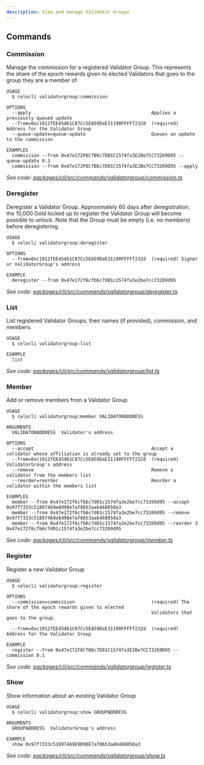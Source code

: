 ```yaml
---
description: View and manage Validator Groups
---
```


## Commands

### Commission

Manage the commission for a registered Validator Group. This represents the share of the epoch rewards given to elected Validators that goes to the group they are a member of.

```
USAGE
  $ celocli validatorgroup:commission

OPTIONS
  --apply                                            Applies a previously queued update
  --from=0xc1912fEE45d61C87Cc5EA59DaE31190FFFFf232d  (required) Address for the Validator Group
  --queue-update=queue-update                        Queues an update to the commission

EXAMPLES
  commission --from 0x47e172F6CfB6c7D01C1574fa3E2Be7CC73269D95 --queue-update 0.1
  commission --from 0x47e172F6CfB6c7D01C1574fa3E2Be7CC73269D95 --apply
```

_See code: [packages/cli/src/commands/validatorgroup/commission.ts](https://github.com/celo-org/celo-monorepo/tree/master/packages/cli/src/commands/validatorgroup/commission.ts)_

### Deregister

Deregister a Validator Group. Approximately 60 days after deregistration, the 10,000 Gold locked up to register the Validator Group will become possible to unlock. Note that the Group must be empty (i.e. no members) before deregistering.

```
USAGE
  $ celocli validatorgroup:deregister

OPTIONS
  --from=0xc1912fEE45d61C87Cc5EA59DaE31190FFFFf232d  (required) Signer or ValidatorGroup's address

EXAMPLE
  deregister --from 0x47e172f6cfb6c7d01c1574fa3e2be7cc73269d95
```

_See code: [packages/cli/src/commands/validatorgroup/deregister.ts](https://github.com/celo-org/celo-monorepo/tree/master/packages/cli/src/commands/validatorgroup/deregister.ts)_

### List

List registered Validator Groups, their names (if provided), commission, and members.

```
USAGE
  $ celocli validatorgroup:list

EXAMPLE
  list
```

_See code: [packages/cli/src/commands/validatorgroup/list.ts](https://github.com/celo-org/celo-monorepo/tree/master/packages/cli/src/commands/validatorgroup/list.ts)_

### Member

Add or remove members from a Validator Group

```
USAGE
  $ celocli validatorgroup:member VALIDATORADDRESS

ARGUMENTS
  VALIDATORADDRESS  Validator's address

OPTIONS
  --accept                                           Accept a validator whose affiliation is already set to the group
  --from=0xc1912fEE45d61C87Cc5EA59DaE31190FFFFf232d  (required) ValidatorGroup's address
  --remove                                           Remove a validator from the members list
  --reorder=reorder                                  Reorder a validator within the members list

EXAMPLES
  member --from 0x47e172f6cfb6c7d01c1574fa3e2be7cc73269d95 --accept 0x97f7333c51897469e8d98e7af8653aab468050a3
  member --from 0x47e172f6cfb6c7d01c1574fa3e2be7cc73269d95 --remove 0x97f7333c51897469e8d98e7af8653aab468050a3
  member --from 0x47e172f6cfb6c7d01c1574fa3e2be7cc73269d95 --reorder 3 0x47e172f6cfb6c7d01c1574fa3e2be7cc73269d95
```

_See code: [packages/cli/src/commands/validatorgroup/member.ts](https://github.com/celo-org/celo-monorepo/tree/master/packages/cli/src/commands/validatorgroup/member.ts)_

### Register

Register a new Validator Group

```
USAGE
  $ celocli validatorgroup:register

OPTIONS
  --commission=commission                            (required) The share of the epoch rewards given to elected
                                                     Validators that goes to the group.

  --from=0xc1912fEE45d61C87Cc5EA59DaE31190FFFFf232d  (required) Address for the Validator Group

EXAMPLE
  register --from 0x47e172F6CfB6c7D01C1574fa3E2Be7CC73269D95 --commission 0.1
```

_See code: [packages/cli/src/commands/validatorgroup/register.ts](https://github.com/celo-org/celo-monorepo/tree/master/packages/cli/src/commands/validatorgroup/register.ts)_

### Show

Show information about an existing Validator Group

```
USAGE
  $ celocli validatorgroup:show GROUPADDRESS

ARGUMENTS
  GROUPADDRESS  ValidatorGroup's address

EXAMPLE
  show 0x97f7333c51897469E8D98E7af8653aAb468050a3
```

_See code: [packages/cli/src/commands/validatorgroup/show.ts](https://github.com/celo-org/celo-monorepo/tree/master/packages/cli/src/commands/validatorgroup/show.ts)_
